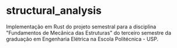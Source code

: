 # structural_analysis
Implementação em Rust do projeto semestral para a disciplina "Fundamentos de Mecânica das Estruturas" do terceiro semestre da graduação em Engenharia Elétrica na Escola Politécnica - USP.
